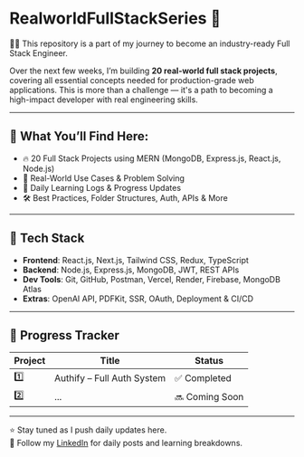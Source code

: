 # RealworldFullStackSeries 🚀

👨‍💻 This repository is a part of my journey to become an industry-ready Full Stack Engineer.

Over the next few weeks, I’m building **20 real-world full stack projects**, covering all essential concepts needed for production-grade web applications. This is more than a challenge — it's a path to becoming a high-impact developer with real engineering skills.

---

## 📌 What You’ll Find Here:

- 🔥 20 Full Stack Projects using MERN (MongoDB, Express.js, React.js, Node.js)
- 🎯 Real-World Use Cases & Problem Solving
- 🧠 Daily Learning Logs & Progress Updates
- 🛠️ Best Practices, Folder Structures, Auth, APIs & More

---

## 🚀 Tech Stack

- **Frontend**: React.js, Next.js, Tailwind CSS, Redux, TypeScript
- **Backend**: Node.js, Express.js, MongoDB, JWT, REST APIs
- **Dev Tools**: Git, GitHub, Postman, Vercel, Render, Firebase, MongoDB Atlas
- **Extras**: OpenAI API, PDFKit, SSR, OAuth, Deployment & CI/CD

---

## 📅 Progress Tracker

| Project | Title | Status |
|--------|-------|--------|
| 1️⃣ | Authify – Full Auth System | ✅ Completed |
| 2️⃣ | ... | 🔜 Coming Soon |

---

⭐ Stay tuned as I push daily updates here.  
📌 Follow my [LinkedIn](https://www.linkedin.com/in/sunil-prasad-yadav) for daily posts and learning breakdowns.

